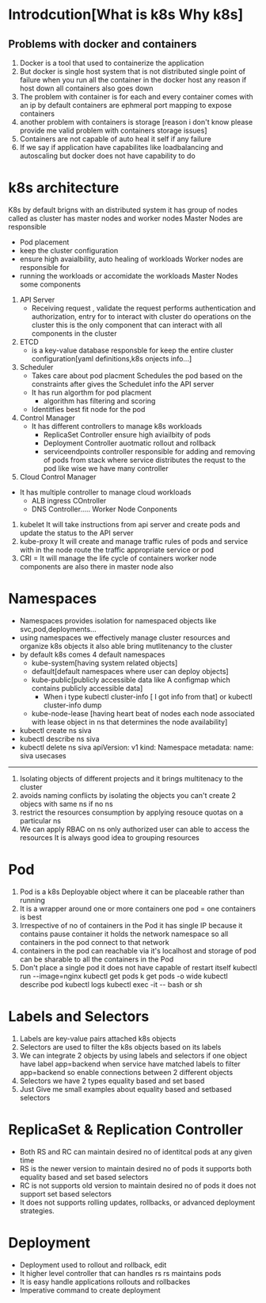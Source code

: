 # Introdcution[What is k8s Why k8s]
Problems with docker and containers
-----------------------------------
1. Docker is a tool that used to containerize the application
2. But docker is single host system that is not distributed single point of failure when you run all the container in the docker host any reason if host down all containers also goes down
3. The problem with container is for each and every container comes with an ip by default containers are ephmeral port mapping to expose containers 
4. another problem with containers is storage [reason i don't know please provide me valid problem with containers storage issues]
5. Containers are not capable of auto heal it self if any failure
6. If we say if application have capabilites like loadbalancing and autoscaling but docker does not have capability to do
# k8s architecture
K8s by default brigns with an distributed system it has group of nodes called as cluster has master nodes and worker nodes
Master Nodes are responsible
- Pod placement
- keep the cluster configuration
- ensure high avaialbility, auto healing of workloads
Worker nodes are responsible for
- running the workloads or accomidate the workloads
Master Nodes some components
1. API Server
   - Receiving request , validate the request performs authentication and authorization, entry for to interact with cluster do operations on the cluster this is the only component that can interact with all components in the cluster
2. ETCD
   - is a key-value database responsble for keep the entire cluster configuration[yaml definitions,k8s onjects info...]
3. Scheduler
   - Takes care about pod placment Schedules the pod based on the constraints after gives the Schedulet info the API server
   - It has run algorthm for pod placment
     - algorithm has filtering and scoring
   - Identitfies best fit node for the pod
4. Control Manager
   - It has different controllers to manage k8s workloads
     - ReplicaSet Controller ensure high aviailbity of pods
     - Deployment Controller auotmatic rollout and rollback
     - serviceendpoints  controller responsible for adding and removing of pods from stack where service distributes the requst to the pod
     like wise we have many controller
5. Cloud Control Manager
  - It has multiple controller to manage cloud workloads
    - ALB ingress COntroller
    - DNS Controller.....
Worker Node Conponents
1. kubelet It will take instructions from api server and create pods and update the status to the API server
2. kube-proxy It will create and manage traffic rules of pods and service with in the node route the traffic appropriate service or pod
3. CRI = It will manage the life cycle of containers
worker node components are also there in master node also
# Namespaces
- Namespaces provides isolation for namespaced objects like svc,pod,deployments...
- using namespaces we effectively manage cluster resources and organize k8s objects it also able bring mutlitenancy to the cluster
- by default k8s comes 4 default namespaces
  - kube-system[having system related objects]
  - default[default namespaces where user can deploy objects]
  - kube-public[publicly accessible data like A configmap which contains publicly accessible data]
    - When i type kubectl cluster-info [ I got info from that] or kubectl cluster-info dump
  - kube-node-lease [having heart beat of nodes each node associated with lease object in ns that determines the node availability]
- kubectl create ns siva
- kubectl describe ns siva
- kubectl delete ns siva
apiVersion: v1
kind: Namespace
metadata:
    name: siva
usecases
--------
1. Isolating objects of different projects and it brings multitenacy to the cluster
2. avoids naming conflicts by isolating the objects you can't create 2 objecs with same ns if no ns
3. restrict the resources consumption by applying resouce quotas on a particular ns
4. We can apply RBAC on ns only authorized user can able to access the resources
It is always good idea to grouping resources
# Pod
1. Pod is a k8s Deployable object where it can be placeable rather than running
2. It is a wrapper around one or more containers one pod = one containers is best
3. Irrespective of no of containers in the Pod it has single IP because it contains pause container it holds the network namespace so all containers in the pod connect to that network
4. containers in the pod can reachable via it's localhost and storage of pod can be sharable to all the containers in the Pod
5. Don't place a single pod it does not have capable of restart itself
kubectl run <pod-name> --image=nginx
kubectl get pods
k get pods -o wide
kubectl describe pod <pod-name>
kubectl logs <pod-name>
kubectl exec -it <pod-name> -- bash or sh
# Labels and Selectors
1. Labels are key-value pairs attached k8s objects
2. Selectors are used to filter the k8s objects based on its labels
3. We can integrate 2 objects by using labels and selectors if one object have label app=backend when service have matched labels to filter app=backend so enable connections between 2 different objects
4. Selectors we have 2 types equality based and set based
5. Just Give me small examples about equality based and setbased selectors
# ReplicaSet & Replication Controller
- Both RS and RC can maintain desired no of identitcal pods at any given time
- RS is the newer version to maintain desired no of pods it supports both equality based and set based selectors
- RC is not supports old version to maintain desired no of pods it does not support set based selectors
- It does not supports rolling updates, rollbacks, or advanced deployment strategies.
# Deployment
- Deployment used to rollout and rollback, edit 
- It higher level controller that can handles rs rs maintains pods
- It is easy handle applications rollouts and rollbackes
- Imperative command to create deployment
